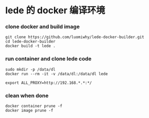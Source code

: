 # lede 的 docker 编译环境

### clone docker and build image

```
git clone https://github.com/luomiwhy/lede-docker-builder.git
cd lede-docker-builder
docker build -t lede .
```

### run container and clone lede code

```
sudo mkdir -p /data/dl
docker run --rm -it -v /data/dl:/data/dl lede

export ALL_PROXY=http://192.168.*.*:*/
```

### clean when done
```
docker container prune -f
docker image prune -f
```
